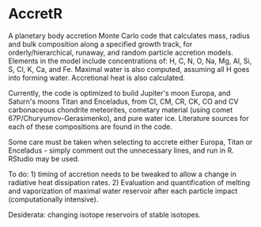 # AccretR
A planetary body accretion Monte Carlo code that calculates mass, radius and bulk composition along a specified growth track, for orderly/hierarchical, runaway, and random particle accretion models. Elements in the model include concentrations of: H, C, N, O, Na, Mg, Al, Si, S, Cl, K, Ca, and Fe. Maximal water is also computed, assuming all H goes into forming water. Accretional heat is also calculated.

Currently, the code is optimized to build Jupiter's moon Europa, and Saturn's moons Titan and Enceladus, from CI, CM, CR, CK, CO and CV carbonaceous chondrite meteorites, cometary material (using comet 67P/Churyumov-Gerasimenko), and pure water ice. Literature sources for each of these compositions are found in the code.

Some care must be taken when selecting to accrete either Europa, Titan or Enceladus - simply comment out the unnecessary lines, and run in R. RStudio may be used.

To do: 1) timing of accretion needs to be tweaked to allow a change in radiative heat dissipation rates. 2) Evaluation and quantification of melting and vaporization of maximal water reservoir after each particle impact (computationally intensive).

Desiderata: changing isotope reservoirs of stable isotopes.
